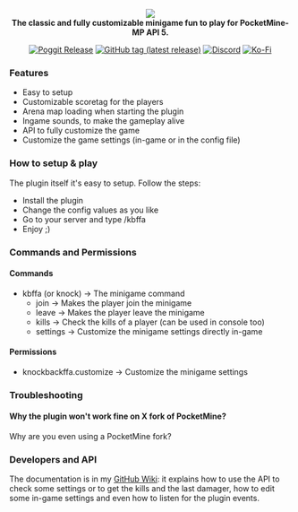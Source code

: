 <p align="center">
	<a href="https://github.com/ApexieDevelopment/Knock"><img src="https://raw.githubusercontent.com/ApexieDevelopment/Knock/main/assets/Logo.png"></img></a><br>
	<b>The classic and fully customizable minigame fun to play for PocketMine-MP API 5.</b>
</p>

<p align="center">
        <a href="https://poggit.pmmp.io/p/KnockbackFFA"><img src="https://poggit.pmmp.io/shield.state/KnockbackFFA" alt="Poggit Release"></a>
	<a href="https://github.com/ApexieDevelopment/Knock/releases"><img src="https://img.shields.io/github/v/tag/ApexieDevelopment/Knock?label=release&logo=github" alt="GitHub tag (latest release)" /></a>
	<a href="https://discord.gg/a75eNEAtrt"><img src="https://img.shields.io/discord/736977303539810365?label=discord&color=7289DA&logo=discord" alt="Discord" /></a>
        <a href="https://ko-fi.com/K3K25X9S1"><img src="https://ko-fi.com/img/githubbutton_sm.svg" alt="Ko-Fi"></a>
</p>

### Features
- Easy to setup
- Customizable scoretag for the players
- Arena map loading when starting the plugin
- Ingame sounds, to make the gameplay alive
- API to fully customize the game
- Customize the game settings (in-game or in the config file)

### How to setup & play
The plugin itself it's easy to setup. Follow the steps:
- Install the plugin
- Change the config values as you like
- Go to your server and type /kbffa
- Enjoy ;)

### Commands and Permissions
#### Commands
- kbffa (or knock) -> The minigame command
  - join -> Makes the player join the minigame
  - leave -> Makes the player leave the minigame
  - kills -> Check the kills of a player (can be used in console too)
  - settings -> Customize the minigame settings directly in-game
#### Permissions
- knockbackffa.customize -> Customize the minigame settings

### Troubleshooting
#### Why the plugin won't work fine on X fork of PocketMine?
Why are you even using a PocketMine fork?

### Developers and API
The documentation is in my [GitHub Wiki](https://github.com/ApexieDevelopment/Knock/wiki): it explains how to use the API to check some settings or to get the kills and the last damager, how to edit some in-game settings and even how to listen for the plugin events.
